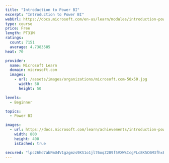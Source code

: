 ```yaml
---
title: "Introduction to Power BI"
excerpt: "Introduction to Power BI"
webUrl: https://docs.microsoft.com/en-us/learn/modules/introduction-power-bi/
type: course
price: Free
length: PT31M
ratings:
  count: 7151
  average: 4.7383585
heat: 70

provider:
  name: Microsoft Learn
  domain: microsoft.com
  images:
    - url: /assets/images/organizations/microsoft.com-50x50.jpg
      width: 50
      height: 50

levels:
  - Beginner

topics:
  - Power BI

images:
  - url: https://docs.microsoft.com/learn/achievements/introduction-power-bi-social.png
    width: 800
    height: 400
    isCached: true

secured: "lpc26hd7abPmU4V1gzgmzs9KS1o1jl76oqZ209f5VXWsIcgPLc8K5C6M3fhxEUMXAN3r5sSUCLHmRuADLBkSuP34gz7G3r0NX60ZNB5ym8eVk+3NvDiiJH3Ifw06XiNTJw8p5jPi9OwivMRrV0Ui++dpebtVxgB2d1acAsyz/H5Auerk0VgYzRMmYHppOfrHOIh0i84hTBK5RAkyMvDrjh0q7LYhwOUrrlt8DMmr4VyWsL6/MdXLpV6PdoQ/rqtLZRFVQc80tLwuz43x9oZYqwSuQlCkxftPipBpUxwqkcZK+8rwJG4NRShVIYopK985SUyUGpWhr07ieKrfRRE0HuI7LF+rzz1YqU7ilWlbeYMSMlvivJIuO1DjirnpCiaNORTAaYy8mO1G8EdDQsIdDzZi9xIUCkJovVeWgcDmgyA=;LZO63+Pzs3Iojh+3+6zv/g=="
---
```


